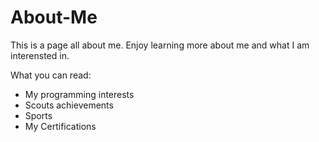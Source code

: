 # About-Me
This is a page all about me.
Enjoy learning more about me and what I am interensted in.

What you can read:
* My programming interests
* Scouts achievements
* Sports
* My Certifications

